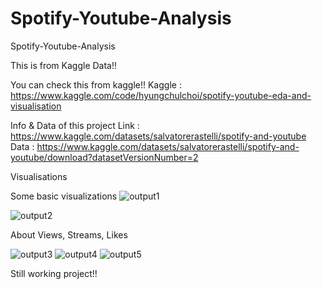 # Spotify-Youtube-Analysis
 Spotify-Youtube-Analysis

This is from Kaggle Data!!

You can check this from kaggle!!
Kaggle : https://www.kaggle.com/code/hyungchulchoi/spotify-youtube-eda-and-visualisation

Info & Data of this project
Link : https://www.kaggle.com/datasets/salvatorerastelli/spotify-and-youtube
Data : https://www.kaggle.com/datasets/salvatorerastelli/spotify-and-youtube/download?datasetVersionNumber=2

Visualisations

Some basic visualizations
![output1](https://user-images.githubusercontent.com/64293163/230700643-6ba155d3-b507-4c6b-b7d2-6727b6bc76bf.png)

![output2](https://user-images.githubusercontent.com/64293163/230700647-d1fa605f-e98e-487c-981e-8bfee6864d6c.png)

About Views, Streams, Likes

![output3](https://user-images.githubusercontent.com/64293163/230700650-28e88c45-f8a7-437e-b436-5d86fafdb775.png)
![output4](https://user-images.githubusercontent.com/64293163/230700651-14662bd6-e482-4bd0-b403-b424a31ceaab.png)
![output5](https://user-images.githubusercontent.com/64293163/230700652-6e0cc9a7-9870-4e7d-a7be-6a0e7cdc4beb.png)


Still working project!!
